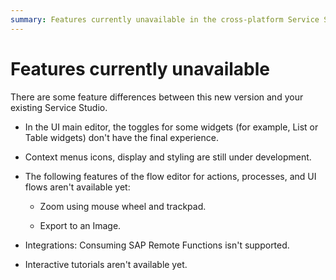 ```yaml
---
summary: Features currently unavailable in the cross-platform Service Studio.  
---
```

# Features currently unavailable

There are some feature differences between this new version and your existing Service Studio.

* In the UI main editor, the toggles for some widgets (for example, List or Table widgets) don't have the final experience.

* Context menus icons, display and styling are still under development.

* The following features of the flow editor for actions, processes, and UI flows aren't available yet:

    * Zoom using mouse wheel and trackpad.

    * Export to an Image.

* Integrations: Consuming SAP Remote Functions isn't supported.

* Interactive tutorials aren't available yet.
